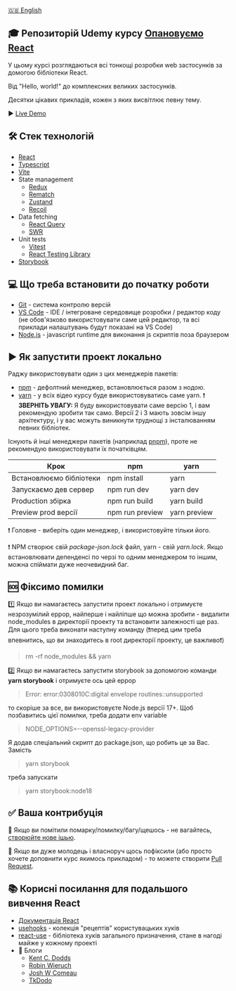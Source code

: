 [🇬🇧 English](README.md)

## 🎓 Репозиторій Udemy курсу [Опановуємо React](https://www.udemy.com/course/opanovuemo-react/?referralCode=C0563B0126CAF7329C80)

У цьому курсі розглядаються всі тонкощі розробки web застосунків за домогою бібліотеки React.

Від "Hello, world!" до комплексних великих застосунків.

Десятки цікавих прикладів, кожен з яких висвітлює певну тему.

▶️ [Live Demo](https://a-polishchuk.github.io/mastering-react/)

## 🛠 Стек технологій

- [React](https://reactjs.org/)
- [Typescript](https://www.typescriptlang.org/)
- [Vite](https://vitejs.dev/)
- State management
  - [Redux](https://redux.js.org/)
  - [Rematch](https://rematchjs.org/)
  - [Zustand](https://github.com/pmndrs/zustand)
  - [Recoil](https://recoiljs.org/)
- Data fetching
  - [React Query](https://tanstack.com/query/v4)
  - [SWR](https://swr.vercel.app/)
- Unit tests
  - [Vitest](https://vitest.dev/)
  - [React Testing Library](https://testing-library.com/docs/react-testing-library/intro/)
- [Storybook](https://storybook.js.org/)

## 💻 Що треба встановити до початку роботи

- [Git](https://git-scm.com/) - система контролю версій
- [VS Code](https://code.visualstudio.com/) - IDE / інтегроване середовище розробки / редактор коду (не обов'язково використовувати саме цей редактор, та всі приклади налаштувань будут показані на VS Code)
- [Node.js](https://nodejs.org/en/) - javascript runtime для виконання js скриптів поза браузером

## ▶️ Як запустити проект локально

Раджу використовувати один з цих менеджерів пакетів:

- [npm](https://www.npmjs.com/) - дефолтний менеджер, встановлюється разом з нодою.
- [yarn](https://classic.yarnpkg.com/) - у всіх відео курсу буде використовуватись саме yarn. ❗️ **ЗВЕРНІТЬ УВАГУ:** Я буду використовувати саме версію 1, і вам рекомендую зробити так само. Версії 2 і 3 мають зовсім іншу архітектуру, і у вас можуть виникнути труднощі з інсталюванням певних бібліотек.

Існують й інші менеджери пакетів (наприклад [pnpm](https://pnpm.io/)), проте не рекомендую використовувати їх початківцям.

| Крок                    | npm             | yarn         |
| ----------------------- | --------------- | ------------ |
| Встановлюємо бібліотеки | npm install     | yarn         |
| Запускаємо дев сервер   | npm run dev     | yarn dev     |
| Production збірка       | npm run build   | yarn build   |
| Preview prod версії     | npm run preview | yarn preview |

❗️ Головне - виберіть один менеджер, і використовуйте тільки його.

❗️ NPM створює свій _package-json.lock_ файл, yarn - свій _yarn.lock_. Якщо встановлювати депенденсі по черзі то одним менеджером то іншим, можна спіймати дуже неочевидний баг.

## 🆘 Фіксимо помилки

1️⃣ Якщо ви намагаєтесь запустити проект локально і отримуєте незрозумілий еррор, найперше і найліпше що можна зробити - видалити node_modules в директорії проекту та встановити залежності ще раз. Для цього треба виконати наступну команду (❗️перед цим треба впевнитись, що ви знаходитесь в root директорії проекту, це важливо❗️)

> rm -rf node_modules && yarn

2️⃣ Якщо ви намагаєтесь запустити storybook за допомогою команди **yarn storybook** і отримуєте ось цей еррор

> Error: error:0308010C:digital envelope routines::unsupported

то скоріше за все, ви використовуєте Node.js версії 17+. Щоб позбавитись цієї помилки, треба додати env variable

> NODE_OPTIONS=--openssl-legacy-provider

Я додав спеціальний скрипт до package.json, що робить це за Вас. Замість

> yarn storybook

треба запускати

> yarn storybook:node18

## ✅ Ваша контрибуція

🐛 Якщо ви помітили помарку/помилку/багу/щешось - не вагайтесь, [створюйте нове ішью](https://github.com/a-polishchuk/mastering-react/issues/new).

🙌 Якщо ви дуже молодець і власноруч щось пофіксили (або просто хочете доповнити курс якимось прикладом) - то можете створити [Pull Request](https://github.com/a-polishchuk/mastering-react/pulls).

## 📚 Корисні посилання для подальшого вивчення React

- [Документація React](https://reactjs.org/docs/hello-world.html)
- [usehooks](https://usehooks.com/) - колекція "рецептів" користувацьких хуків
- [react-use](https://github.com/streamich/react-use) - бібліотека хуків загального призначення, стане в нагоді майже у кожному проекті
- 👤 Блоги
  - [Kent C. Dodds](https://kentcdodds.com/blog/)
  - [Robin Wieruch](https://www.robinwieruch.de/blog)
  - [Josh W Comeau](https://www.joshwcomeau.com/)
  - [TkDodo](https://tkdodo.eu/blog/)
